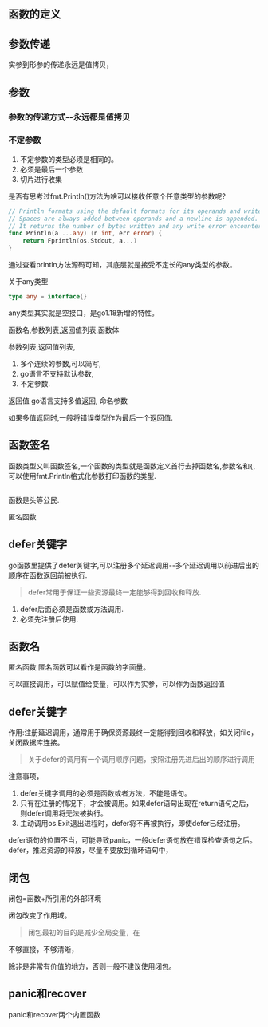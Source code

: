 

## 函数的定义


## 参数传递

实参到形参的传递永远是值拷贝，




## 参数

### 参数的传递方式--永远都是值拷贝
### 不定参数

1. 不定参数的类型必须是相同的。
2. 必须是最后一个参数
3. 切片进行收集


是否有思考过fmt.Println()方法为啥可以接收任意个任意类型的参数呢?

```go title="print.go"
// Println formats using the default formats for its operands and writes to standard output.
// Spaces are always added between operands and a newline is appended.
// It returns the number of bytes written and any write error encountered.
func Println(a ...any) (n int, err error) {
	return Fprintln(os.Stdout, a...)
}
```

通过查看println方法源码可知，其底层就是接受不定长的any类型的参数。

关于any类型
```go
type any = interface{}
```

any类型其实就是空接口，是go1.18新增的特性。




函数名,参数列表,返回值列表,函数体



参数列表,返回值列表,
1. 多个连续的参数,可以简写,
2. go语言不支持默认参数,
3. 不定参数.



返回值
go语言支持多值返回,
命名参数

如果多值返回时,一般将错误类型作为最后一个返回值.



## 函数签名

函数类型又叫函数签名,一个函数的类型就是函数定义首行去掉函数名,参数名和`{`,可以使用fmt.Println格式化参数打印函数的类型.

```go

```


函数是头等公民.


匿名函数



## defer关键字

go函数里提供了defer关键字,可以注册多个延迟调用--多个延迟调用以前进后出的顺序在函数返回前被执行.

> defer常用于保证一些资源最终一定能够得到回收和释放.

1. defer后面必须是函数或方法调用.
2. 必须先注册后使用.




















## 函数名

匿名函数
匿名函数可以看作是函数的字面量。


可以直接调用，可以赋值给变量，可以作为实参，可以作为函数返回值



## defer关键字

作用:注册延迟调用，通常用于确保资源最终一定能得到回收和释放，如关闭file，关闭数据库连接。

> 关于defer的调用有一个调用顺序问题，按照注册先进后出的顺序进行调用

注意事项，
1. defer关键字调用的必须是函数或者方法，不能是语句。
2. 只有在注册的情况下，才会被调用。如果defer语句出现在return语句之后，则defer调用将无法被执行。
3. 主动调用os.Exit退出进程时，defer将不再被执行，即使defer已经注册。

defer语句的位置不当，可能导致panic，一般defer语句放在错误检查语句之后。
defer，推迟资源的释放，尽量不要放到循环语句中，





## 闭包

闭包=函数+所引用的外部环境

闭包改变了作用域。

> 闭包最初的目的是减少全局变量，在

不够直接，不够清晰，

除非是非常有价值的地方，否则一般不建议使用闭包。



## panic和recover

panic和recover两个内置函数


